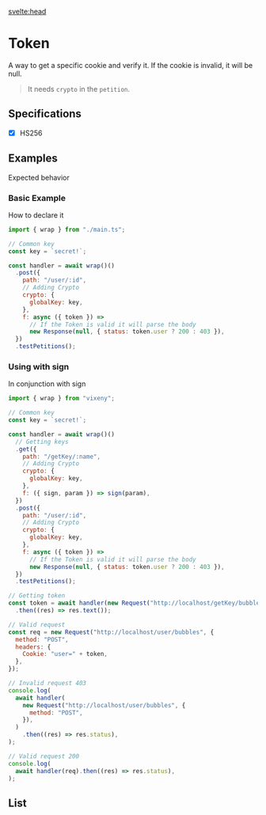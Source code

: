 <script>
   import ListOfComponents from '$lib/components/listofBasic.svelte';
 import Prisma from '$lib/components/Prisma.md';

</script>
<Prisma />

<svelte:head>


<title>Token - Vixeny</title>
  <meta name="description" content="Understanding token"/>
  <meta name="keywords" content="token, JWT, web development, Vixeny framework, FP, functional programming"/>
</svelte:head>

# Token

A way to get a specific cookie and verify it. If the cookie is invalid, it will
be null.

> It needs `crypto` in the `petition`.

## Specifications

- [x] HS256

## Examples

Expected behavior

### Basic Example

How to declare it

```javascript
import { wrap } from "./main.ts";

// Common key
const key = `secret!`;

const handler = await wrap()()
  .post({
    path: "/user/:id",
    // Adding Crypto
    crypto: {
      globalKey: key,
    },
    f: async ({ token }) =>
      // If the Token is valid it will parse the body
      new Response(null, { status: token.user ? 200 : 403 }),
  })
  .testPetitions();
```

### Using with sign

In conjunction with sign

```javascript
import { wrap } from "vixeny";

// Common key
const key = `secret!`;

const handler = await wrap()()
  // Getting keys
  .get({
    path: "/getKey/:name",
    // Adding Crypto
    crypto: {
      globalKey: key,
    },
    f: ({ sign, param }) => sign(param),
  })
  .post({
    path: "/user/:id",
    // Adding Crypto
    crypto: {
      globalKey: key,
    },
    f: async ({ token }) =>
      // If the Token is valid it will parse the body
      new Response(null, { status: token.user ? 200 : 403 }),
  })
  .testPetitions();

// Getting token
const token = await handler(new Request("http://localhost/getKey/bubbles"))
  .then((res) => res.text());

// Valid request
const req = new Request("http://localhost/user/bubbles", {
  method: "POST",
  headers: {
    Cookie: "user=" + token,
  },
});

// Invalid request 403
console.log(
  await handler(
    new Request("http://localhost/user/bubbles", {
      method: "POST",
    }),
  )
    .then((res) => res.status),
);

// Valid request 200
console.log(
  await handler(req).then((res) => res.status),
);
```

## List

<ListOfComponents />
